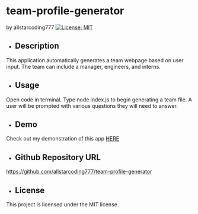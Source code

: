 # team-profile-generator
  by allstarcoding777
  [![License: MIT](https://img.shields.io/badge/License-MIT-yellow.svg)](https://opensource.org/licenses/MIT)
  * ## Description
  This application automatically generates a team webpage based on user input. The team can include a manager, engineers, and interns.
  * ## Usage
  Open code in terminal. Type node index.js to begin generating a team file. A user will be prompted with various questions they will need to answer.
  * ## Demo
  Check out my demonstration of this app [HERE]()
  * ## Github Repository URL
  https://github.com/allstarcoding777/team-profile-generator
  * ## License
  This project is licensed under the MIT license.